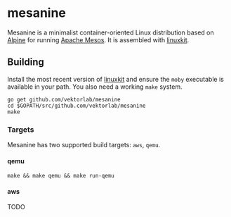 # mesanine

Mesanine is a minimalist container-oriented Linux distribution based on [Alpine](https://alpinelinux.org) for running [Apache Mesos](https://mesos.apache.org). It is assembled with [linuxkit](https://github.com/linuxkit/linuxkit).

## Building

Install the most recent version of [linuxkit](https://github.com/linuxkit/linuxkit) and ensure the `moby` executable is available in your path. You also need a working `make` system.

    go get github.com/vektorlab/mesanine
    cd $GOPATH/src/github.com/vektorlab/mesanine
    make

### Targets

Mesanine has two supported build targets: `aws`, `qemu`.

#### qemu

    make && make qemu && make run-qemu


#### aws
TODO
